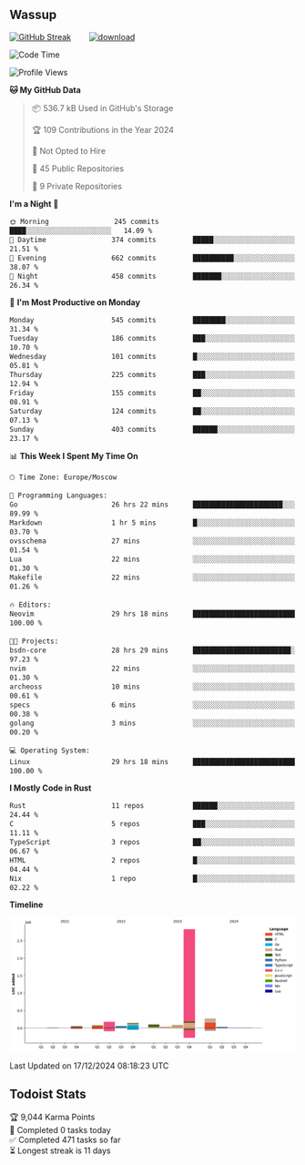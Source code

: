 ## Wassup

<!--
-->

[![GitHub Streak](http://github-readme-streak-stats.herokuapp.com?user=archeoss&theme=shades-of-purple&hide_border=true&date_format=j%20M%5B%20Y%5D)](https://git.io/streak-stats)&nbsp;&nbsp;&nbsp;&nbsp;&nbsp;&nbsp;&nbsp;&nbsp;[![download](https://user-images.githubusercontent.com/68448737/147796309-d8b65b1d-4dde-40d9-b03a-2b42aaa6cd43.jpeg)
](http://bmstu.ru/)

<!--START_SECTION:waka-->
![Code Time](http://img.shields.io/badge/Code%20Time-3%2C558%20hrs%2037%20mins-blue)

![Profile Views](http://img.shields.io/badge/Profile%20Views-1-blue)

**🐱 My GitHub Data** 

> 📦 536.7 kB Used in GitHub's Storage 
 > 
> 🏆 109 Contributions in the Year 2024
 > 
> 🚫 Not Opted to Hire
 > 
> 📜 45 Public Repositories 
 > 
> 🔑 9 Private Repositories 
 > 
**I'm a Night 🦉** 

```text
🌞 Morning                245 commits         ████░░░░░░░░░░░░░░░░░░░░░   14.09 % 
🌆 Daytime                374 commits         █████░░░░░░░░░░░░░░░░░░░░   21.51 % 
🌃 Evening                662 commits         ██████████░░░░░░░░░░░░░░░   38.07 % 
🌙 Night                  458 commits         ███████░░░░░░░░░░░░░░░░░░   26.34 % 
```
📅 **I'm Most Productive on Monday** 

```text
Monday                   545 commits         ████████░░░░░░░░░░░░░░░░░   31.34 % 
Tuesday                  186 commits         ███░░░░░░░░░░░░░░░░░░░░░░   10.70 % 
Wednesday                101 commits         █░░░░░░░░░░░░░░░░░░░░░░░░   05.81 % 
Thursday                 225 commits         ███░░░░░░░░░░░░░░░░░░░░░░   12.94 % 
Friday                   155 commits         ██░░░░░░░░░░░░░░░░░░░░░░░   08.91 % 
Saturday                 124 commits         ██░░░░░░░░░░░░░░░░░░░░░░░   07.13 % 
Sunday                   403 commits         ██████░░░░░░░░░░░░░░░░░░░   23.17 % 
```


📊 **This Week I Spent My Time On** 

```text
🕑︎ Time Zone: Europe/Moscow

💬 Programming Languages: 
Go                       26 hrs 22 mins      ██████████████████████░░░   89.99 % 
Markdown                 1 hr 5 mins         █░░░░░░░░░░░░░░░░░░░░░░░░   03.70 % 
ovsschema                27 mins             ░░░░░░░░░░░░░░░░░░░░░░░░░   01.54 % 
Lua                      22 mins             ░░░░░░░░░░░░░░░░░░░░░░░░░   01.30 % 
Makefile                 22 mins             ░░░░░░░░░░░░░░░░░░░░░░░░░   01.26 % 

🔥 Editors: 
Neovim                   29 hrs 18 mins      █████████████████████████   100.00 % 

🐱‍💻 Projects: 
bsdn-core                28 hrs 29 mins      ████████████████████████░   97.23 % 
nvim                     22 mins             ░░░░░░░░░░░░░░░░░░░░░░░░░   01.30 % 
archeoss                 10 mins             ░░░░░░░░░░░░░░░░░░░░░░░░░   00.61 % 
specs                    6 mins              ░░░░░░░░░░░░░░░░░░░░░░░░░   00.38 % 
golang                   3 mins              ░░░░░░░░░░░░░░░░░░░░░░░░░   00.20 % 

💻 Operating System: 
Linux                    29 hrs 18 mins      █████████████████████████   100.00 % 
```

**I Mostly Code in Rust** 

```text
Rust                     11 repos            ██████░░░░░░░░░░░░░░░░░░░   24.44 % 
C                        5 repos             ███░░░░░░░░░░░░░░░░░░░░░░   11.11 % 
TypeScript               3 repos             ██░░░░░░░░░░░░░░░░░░░░░░░   06.67 % 
HTML                     2 repos             █░░░░░░░░░░░░░░░░░░░░░░░░   04.44 % 
Nix                      1 repo              █░░░░░░░░░░░░░░░░░░░░░░░░   02.22 % 
```



**Timeline**

![Lines of Code chart](https://raw.githubusercontent.com/archeoss/archeoss/master/assets/bar_graph.png)


 Last Updated on 17/12/2024 08:18:23 UTC
<!--END_SECTION:waka-->

## Todoist Stats

<!-- TODO-IST:START -->
🏆  9,044 Karma Points           
🌸  Completed 0 tasks today           
✅  Completed 471 tasks so far           
⏳  Longest streak is 11 days
<!-- TODO-IST:END -->
